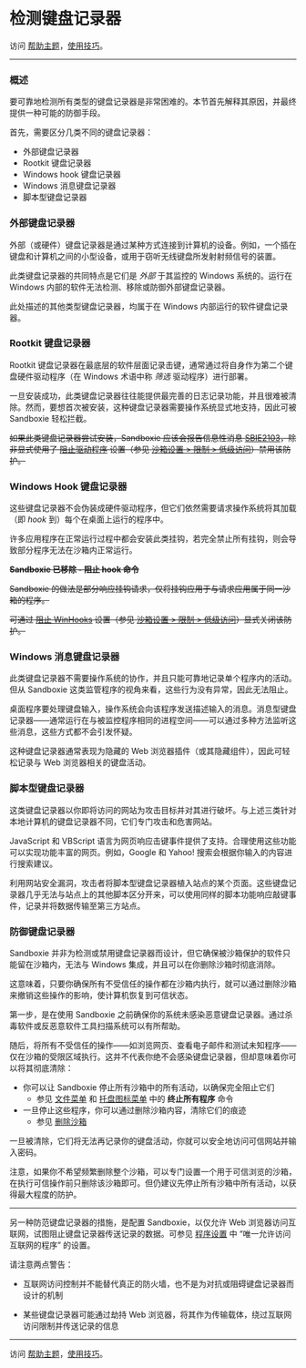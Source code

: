 # 检测键盘记录器

访问 [帮助主题](HelpTopics.md)，[使用技巧](UsageTips.md)。

* * *

### 概述

要可靠地检测所有类型的键盘记录器是非常困难的。本节首先解释其原因，并最终提供一种可能的防御手段。

首先，需要区分几类不同的键盘记录器：

*   外部键盘记录器
*   Rootkit 键盘记录器
*   Windows hook 键盘记录器
*   Windows 消息键盘记录器
*   脚本型键盘记录器

### 外部键盘记录器

外部（或硬件）键盘记录器是通过某种方式连接到计算机的设备。例如，一个插在键盘和计算机之间的小型设备，或用于窃听无线键盘所发射射频信号的装置。

此类键盘记录器的共同特点是它们是 _外部_ 于其监控的 Windows 系统的。运行在 Windows 内部的软件无法检测、移除或防御外部键盘记录器。

此处描述的其他类型键盘记录器，均属于在 Windows 内部运行的软件键盘记录器。

### Rootkit 键盘记录器

Rootkit 键盘记录器在最底层的软件层面记录击键，通常通过将自身作为第二个键盘硬件驱动程序（在 Windows 术语中称 _筛选_ 驱动程序）进行部署。

一旦安装成功，此类键盘记录器往往能提供最完善的日志记录功能，并且很难被清除。然而，要想首次被安装，这种键盘记录器需要操作系统显式地支持，因此可被 Sandboxie 轻松拦截。

~~如果此类键盘记录器尝试安装，Sandboxie 应该会报告信息性消息 [SBIE2103](SBIE2103.md)，除非显式使用了 [阻止驱动程序](BlockDrivers.md) 设置（参见 [沙箱设置 > 限制 > 低级访问](RestrictionsSettings.md#low-level-access--removed)）禁用该防护。~~

### Windows Hook 键盘记录器

这些键盘记录器不会伪装成硬件驱动程序，但它们依然需要请求操作系统将其加载（即 _hook_ 到）每个在桌面上运行的程序中。

许多应用程序在正常运行过程中都会安装此类挂钩，若完全禁止所有挂钩，则会导致部分程序无法在沙箱内正常运行。

~~**Sandboxie 已移除 - 阻止 hook 命令**~~

~~Sandboxie 的做法是部分响应挂钩请求，仅将挂钩应用于与请求应用属于同一沙箱的程序。~~

~~可通过 [阻止 WinHooks](BlockWinHooks.md) 设置（参见 [沙箱设置 > 限制 > 低级访问](RestrictionsSettings.md#low-level-access--removed)）显式关闭该防护。~~

### Windows 消息键盘记录器

此类键盘记录器不需要操作系统的协作，并且只能可靠地记录单个程序内的活动。但从 Sandboxie 这类监管程序的视角来看，这些行为没有异常，因此无法阻止。

桌面程序要处理键盘输入，操作系统会向该程序发送描述输入的消息。消息型键盘记录器——通常运行在与被监控程序相同的进程空间——可以通过多种方法监听这些消息，这些方式都不会引发怀疑。

这种键盘记录器通常表现为隐藏的 Web 浏览器插件（或其隐藏组件），因此可轻松记录与 Web 浏览器相关的键盘活动。

### 脚本型键盘记录器

这类键盘记录器以你即将访问的网站为攻击目标并对其进行破坏。与上述三类针对本地计算机的键盘记录器不同，它们专门攻击和危害网站。

JavaScript 和 VBScript 语言为网页响应击键事件提供了支持。合理使用这些功能可以实现功能丰富的网页。例如，Google 和 Yahoo! 搜索会根据你输入的内容进行搜索建议。

利用网站安全漏洞，攻击者将脚本型键盘记录器植入站点的某个页面。这些键盘记录器几乎无法与站点上的其他脚本区分开来，可以使用同样的脚本功能响应敲键事件，记录并将数据传输至第三方站点。

### 防御键盘记录器

Sandboxie 并非为检测或禁用键盘记录器而设计，但它确保被沙箱保护的软件只能留在沙箱内，无法与 Windows 集成，并且可以在你删除沙箱时彻底消除。

这意味着，只要你确保所有不受信任的操作都在沙箱内执行，就可以通过删除沙箱来撤销这些操作的影响，使计算机恢复到可信状态。

第一步，是在使用 Sandboxie 之前确保你的系统未感染恶意键盘记录器。通过杀毒软件或反恶意软件工具扫描系统可以有所帮助。

随后，将所有不受信任的操作——如浏览网页、查看电子邮件和测试未知程序——仅在沙箱的受限区域执行。这并不代表你绝不会感染键盘记录器，但却意味着你可以将其彻底清除：

*   你可以让 Sandboxie 停止所有沙箱中的所有活动，以确保完全阻止它们
    *   参见 [文件菜单](FileMenu.md#terminate-all-programs) 和 [托盘图标菜单](TrayIconMenu.md#terminate-all-programs) 中的 **终止所有程序** 命令
*   一旦停止这些程序，你可以通过删除沙箱内容，清除它们的痕迹
    *   参见 [删除沙箱](DeleteSandbox.md)

一旦被清除，它们将无法再记录你的键盘活动，你就可以安全地访问可信网站并输入密码。

注意，如果你不希望频繁删除整个沙箱，可以专门设置一个用于可信浏览的沙箱，在执行可信操作前只删除该沙箱即可。但仍建议先停止所有沙箱中所有活动，以获得最大程度的防护。

* * *

另一种防范键盘记录器的措施，是配置 Sandboxie，以仅允许 Web 浏览器访问互联网，试图阻止键盘记录器传送记录的数据。可参见 [程序设置](ProgramSettings.md#internet) 中 “唯一允许访问互联网的程序” 的设置。

请注意两点警告：

*   互联网访问控制并不能替代真正的防火墙，也不是为对抗或阻碍键盘记录器而设计的机制

*   某些键盘记录器可能通过劫持 Web 浏览器，将其作为传输载体，绕过互联网访问限制并传送记录的信息

* * *

访问 [帮助主题](HelpTopics.md)，[使用技巧](UsageTips.md)。
